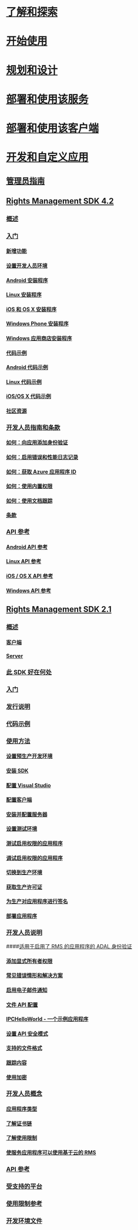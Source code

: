 # [了解和探索](/rights-management/understand-explore/azure-rights-management)
# [开始使用](/rights-management/get-started/requirements-azure-rms)
# [规划和设计](/rights-management/plan-design/deployment-roadmap)
# [部署和使用该服务](/rights-management/deploy-use/activate-service)
# [部署和使用该客户端](/rights-management/rms-client/use-client)
# [开发和自定义应用](developers-guide.md)
## [管理员指南](developers-guide.md)
## [Rights Management SDK 4.2](active-directory-rights-management-services-multi-platform-thin-client-sdk-portal.md)
### [概述](overview.md)
### [入门](get-started.md)
#### [新增功能](release-notes.md)
#### [设置开发人员环境](setup-Developer-environment.md)
#### [Android 安装程序](android-sdk.md)
#### [Linux 安装程序](linux-setup.md)
#### [iOS 和 OS X 安装程序](ios-sdk.md)
#### [Windows Phone 安装程序](windows-phone-apps.md)
#### [Windows 应用商店安装程序](winrt-sdk.md)
#### [代码示例](code-examples.md)
#### [Android 代码示例](android-code.md)
#### [Linux 代码示例](linux-c-code-examples.md)
#### [iOS/OS X 代码示例](ios-os-x-code-examples.md)
#### [社区资源](community-resources.md)
### [开发人员指南和条款](core-concepts.md)
#### [如何：向应用添加身份验证](authentication-integration.md)
#### [如何：启用错误和性能日志记录](enabling-logging.md)
#### [如何：获取 Azure 应用程序 ID](application-id.md)
#### [如何：使用内置权限](built-in-rights-usage-restriction-reference.md)
#### [如何：使用文档跟踪](how-to-use-document-tracking.md)
#### [条款](terms.md)
### [API 参考](api-reference-4-2.md)
#### [Android API 参考](android-namespaces.md)
#### [Linux API 参考](linux-c-api-reference.md)
#### [iOS / OS X API 参考](/rights-management/sdk/4.2/api/iOS/iOS)
#### [Windows API 参考](/rights-management/sdk/4.2/api/winrt/Microsoft.RightsManagement)
## [Rights Management SDK 2.1](microsoft-information-protection-and-control-client-portal.md)
### [概述](ad-rms-overview.md)
#### [客户端](ad-rms-client.md)
#### [Server](ad-rms-server.md)
### [此 SDK 好在何处](differences-between-ad-rms-and-ad-rms-2-0.md)
### [入门](getting-started-with-ad-rms-2-0.md)
### [发行说明](release-notes-rtm.md)
### [代码示例](samples.md)
### [使用方法](how-to-use-msipc.md)
#### [设置预生产开发环境](how-to-set-up-the-pre-production-Development-environment.md)
#### [安装 SDK](create-your-first-rights-aware-application.md)
#### [配置 Visual Studio](how-to-configure-a-visual-studio-project-to-use-the-ad-rms-sdk-2-0.md)
#### [配置客户端](how-to-configure-the-ad-rms-client-2-0.md)
#### [安装并配置服务器](how-to-install-and-configure-an-rms-server.md)
#### [设置测试环境](how-to-set-up-your-test-environment.md)
#### [测试启用权限的应用程序](running-your-first-application.md)
#### [调试启用权限的应用程序](debugging-applications-that-use-ad-rms.md)
#### [切换到生产环境](switching-to-the-production-environment.md)
#### [获取生产许可证](obtaining-a-production-license.md)
#### [为生产对应用程序进行签名](signing-your-application-for-production.md)
#### [部署应用程序](deploying-your-application.md)
### [开发人员说明](Developer-notes.md)
####[适用于启用了 RMS 的应用程序的 ADAL 身份验证](adal-auth.md)
#### [添加显式所有者权限](add-explicit-owner-rights.md)
#### [常见错误情形和解决方案](common-error-conditions-and-solutions.md)
#### [启用电子邮件通知](how-to-enable-email-notification.md)
#### [文件 API 配置](file-api-configuration.md)
#### [IPCHelloWorld - 一个示例应用程序](how-to-build-your-first-application.md)
#### [设置 API 安全模式](setting-the-api-security-mode-api-mode.md)
#### [支持的文件格式](supported-file-formats.md)
#### [跟踪内容](tracking-content.md)
#### [使用加密](working-with-encryption.md)
### [开发人员概念](ad-rms-concepts-nav.md)
#### [应用程序类型](application-types.md)
#### [了解证书链](understanding-certificate-chains.md)
#### [了解使用限制](understanding-usage-restrictions.md)
#### [使服务应用程序可以使用基于云的 RMS](how-to-use-file-api-with-aadrm-cloud.md)
### [API 参考](api-reference-2-1.md)
### [受支持的平台](supported-platforms.md)
### [使用限制参考](usage-restriction-reference.md)
### [开发环境文件](sdk-elements.md)


<!--HONumber=May16_HO2-->


